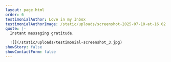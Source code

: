 ```yaml
---
layout: page.html
order: 6
testimonialAuthor: Love in my Inbox
testimonialAuthorImage: /static/uploads/screenshot-2025-07-10-at-16.02.53.png
quote: |-
  Instant messaging gratitude.

  ![](/static/uploads/testimonial-screenshot_3.jpg)
showStory: false
showContactForm: false
---
```

